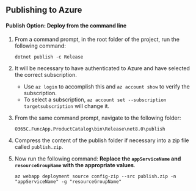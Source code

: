 ﻿## Publishing to Azure

#### Publish Option: Deploy from the command line

1. From a command prompt, in the root folder of the project, run the following command:
    ```
    dotnet publish -c Release
    ```

2. It will be necessary to have authenticated to Azure and have selected the correct subscription. 
    - Use `az login` to accomplish this and `az account show` to verify the subscription. 
    - To select a subscription, `az account set --subscription targetsubscription` will change it.

3. From the same command prompt, navigate to the following folder:
    ```
    O365C.FuncApp.ProductCatalog\bin\Release\net8.0\publish
    ```

4. Compress the content of the publish folder if necessary into a zip file called `publish.zip`.

5. Now run the following command: **Replace the `appServiceName` and `resourceGroupName` with the appropriate values**. 
    ```
    az webapp deployment source config-zip --src publish.zip -n "appServiceName" -g "resourceGroupName"
    ```
